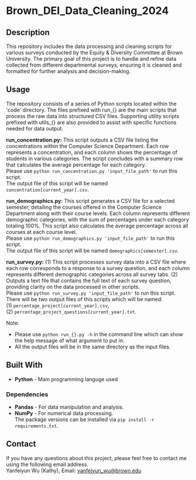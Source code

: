 # Brown_DEI_Data_Cleaning_2024

## Description
This repository includes the data processing and cleaning scripts for various surveys conducted by the Equity & Diversity Committee at Brown University. The primary goal of this project is to handle and refine data collected from different departmental surveys, ensuring it is cleaned and formatted for further analysis and decision-making.

## Usage
The repository consists of a series of Python scripts located within the 'code' directory. The files prefixed with run_{} are the main scripts that process the raw data into structured CSV files. Supporting utility scripts prefixed with utils_{} are also provided to assist with specific functions needed for data output.

__run_concentration.py:__ This script outputs a CSV file listing the concentrations within the Computer Science Department. Each row represents a concentration, and each column shows the percentage of students in various categories. The script concludes with a summary row that calculates the average percentage for each category.\
Please use `python run_concentration.py 'input_file_path'` to run this script.\
The output file of this script will be named `concentration[current_year].csv`.

__run_demographics.py:__ This script generates a CSV file for a selected semester, detailing the courses offered in the Computer Science Department along with their course levels. Each column represents different demographic categories, with the sum of percentages under each category totaling 100%. This script also calculates the average percentage across all courses at each course level.\
Please use `python run_demographics.py 'input_file_path'` to run this script.\
The output file of this script will be named `demographics[semester].csv`.

__run_survey.py:__ (1) This script processes survey data into a CSV file where each row corresponds to a response to a survey question, and each column represents different demographic categories across all survey tabs. (2) Outputs a text file that contains the full text of each survey question, providing clarity on the data processed in other scripts.\
Please use `python run_survey.py 'input_file_path'` to run this script.\
There will be two output files of this scripts which will be named: \
(1) `percentage_project[current_year].csv`, \
(2) `percentage_project_questions[current_year].txt`.

Note:
- Please use `python run_{}.py -h` in the command line which can show the help message of what argument to put in.
- All the output files will be in the same directory as the input files.

## Built With
- __Python__ - Main programming languge used

### Dependencies
- __Pandas__ - For data manipulation and analysis.
- __NumPy__ - For numerical data processing.\
The package versions can be installed via `pip install -r requirements.txt`.

## Contact
If you have any questions about this project, please feel free to contact me using the following email address.\
Yanfeiyun Wu (Kathy), Email: yanfeiyun_wu@brown.edu
